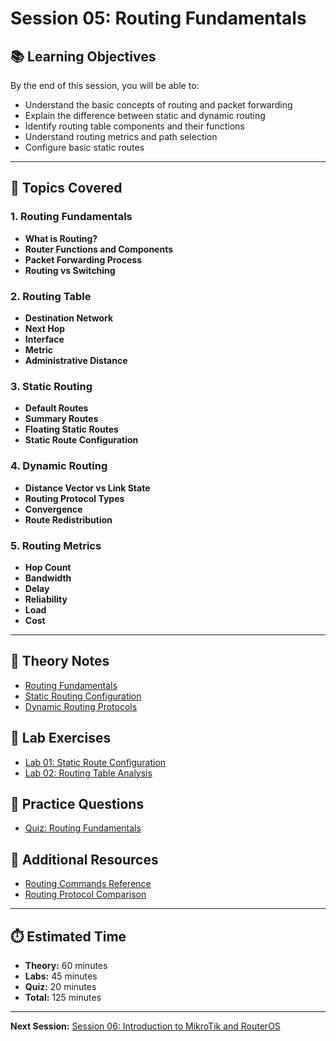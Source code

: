 # Session 05: Routing Fundamentals

## 📚 Learning Objectives
By the end of this session, you will be able to:
- Understand the basic concepts of routing and packet forwarding
- Explain the difference between static and dynamic routing
- Identify routing table components and their functions
- Understand routing metrics and path selection
- Configure basic static routes

---

## 🎯 Topics Covered

### 1. Routing Fundamentals
- **What is Routing?**
- **Router Functions and Components**
- **Packet Forwarding Process**
- **Routing vs Switching**

### 2. Routing Table
- **Destination Network**
- **Next Hop**
- **Interface**
- **Metric**
- **Administrative Distance**

### 3. Static Routing
- **Default Routes**
- **Summary Routes**
- **Floating Static Routes**
- **Static Route Configuration**

### 4. Dynamic Routing
- **Distance Vector vs Link State**
- **Routing Protocol Types**
- **Convergence**
- **Route Redistribution**

### 5. Routing Metrics
- **Hop Count**
- **Bandwidth**
- **Delay**
- **Reliability**
- **Load**
- **Cost**

---

## 📖 Theory Notes
- [Routing Fundamentals](./theory/routing-fundamentals.md)
- [Static Routing Configuration](./theory/static-routing.md)
- [Dynamic Routing Protocols](./theory/dynamic-routing.md)

## 🧪 Lab Exercises
- [Lab 01: Static Route Configuration](./labs/lab01-static-routes.md)
- [Lab 02: Routing Table Analysis](./labs/lab02-routing-table.md)

## 📝 Practice Questions
- [Quiz: Routing Fundamentals](./quiz/routing-basics-quiz.md)

## 🔗 Additional Resources
- [Routing Commands Reference](./resources/routing-commands.md)
- [Routing Protocol Comparison](./resources/routing-protocols.md)

---

## ⏱️ Estimated Time
- **Theory:** 60 minutes
- **Labs:** 45 minutes
- **Quiz:** 20 minutes
- **Total:** 125 minutes

---

**Next Session:** [Session 06: Introduction to MikroTik and RouterOS](../06-mikrotik-intro/) 